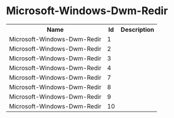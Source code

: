 # Microsoft-Windows-Dwm-Redir

<table>
<colgroup><col/><col/><col/></colgroup>
<tr><th>Name</th><th>Id</th><th>Description</th></tr>
<tr><td>Microsoft-Windows-Dwm-Redir</td><td>1</td><td></td></tr>
<tr><td>Microsoft-Windows-Dwm-Redir</td><td>2</td><td></td></tr>
<tr><td>Microsoft-Windows-Dwm-Redir</td><td>3</td><td></td></tr>
<tr><td>Microsoft-Windows-Dwm-Redir</td><td>4</td><td></td></tr>
<tr><td>Microsoft-Windows-Dwm-Redir</td><td>7</td><td></td></tr>
<tr><td>Microsoft-Windows-Dwm-Redir</td><td>8</td><td></td></tr>
<tr><td>Microsoft-Windows-Dwm-Redir</td><td>9</td><td></td></tr>
<tr><td>Microsoft-Windows-Dwm-Redir</td><td>10</td><td></td></tr>
</table>
